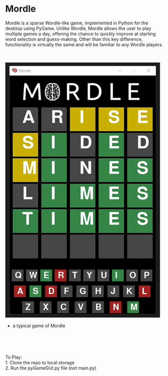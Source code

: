 # Mordle
Mordle is a sparse Wordle-like game, implemented in Python for the desktop using PyGame. Unlike Wordle, Mordle allows the user to play multiple games a day, offering the chance to quickly improve at starting word selection and guess-making. Other than this key difference, functionality is virtually the same and will be familiar to any Wordle players.
</br>
</br>
</br>

![The Mordle desktop app](/images/demo.png)
</br>
- a typical game of Mordle
</br>
</br>
</br>
</br>
To Play:</br>
1. Clone the repo to local storage</br>
2. Run the pyGameGUI.py file (not main.py)
